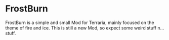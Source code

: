 # FrostBurn
FrostBurn is a simple and small Mod for Terraria, mainly focused on the theme of fire and ice.
This is still a new Mod, so expect some weird stuff n... stuff.
